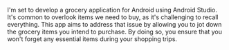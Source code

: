 I'm set to develop a grocery application for Android using Android Studio. It's common to overlook items we need to buy, as it's challenging to recall everything. This app aims to address that issue by allowing you to jot down the grocery items you intend to purchase. By doing so, you ensure that you won't forget any essential items during your shopping trips.
